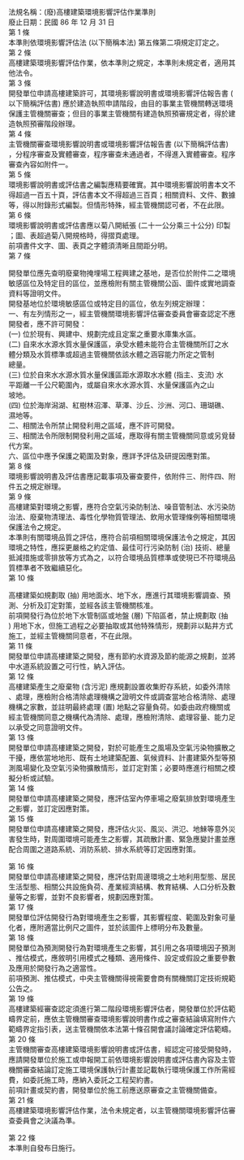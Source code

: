 法規名稱：(廢)高樓建築環境影響評估作業準則  
廢止日期：民國 86 年 12 月 31 日  
第 1 條  
本準則依環境影響評估法 (以下簡稱本法) 第五條第二項規定訂定之。  
第 2 條  
高樓建築環境影響評估作業，依本準則之規定，本準則未規定者，適用其  
他法令。  
第 3 條  
開發單位申請高樓建築許可，其環境影響說明書或環境影響評估報告書 (  
以下簡稱評估書) 應於建造執照申請階段，由目的事業主管機關轉送環境  
保護主管機關審查；但目的事業主管機關有建造執照預審規定者，得於建  
造執照預審階段辦理。  
第 4 條  
主管機關審查環境影響說明書或環境影響評估報告書 (以下簡稱評估書)  
，分程序審查及實體審查，程序審查未通過者，不得進入實體審查。程序  
審查內容如附件一。  
第 5 條  
環境影響說明書或評估書之編製應精要確實。其中環境影響說明書本文不  
得超過一百五十頁，評估書本文不得超過三百頁；相關資料、文件、數據  
等，得以附錄形式編製。但情形特殊，經主管機關認可者，不在此限。  
第 6 條  
環境影響說明書或評估書應以菊八開紙張 (二十一公分乘三十公分) 印製  
；圖、表超過菊八開規格時，得摺頁處理。  
前項書件文字、圖、表頁之字體須清晰且間距分明。  
第 7 條  


開發單位應先查明廢棄物掩埋場工程興建之基地，是否位於附件二之環境  
敏感區位及特定目的區位，並應檢附有關主管機關公函、圖件或實地調查  
資料等證明文件。  
開發基地位於環境敏感區位或特定目的區位，依左列規定辦理：  
一、有左列情形之一，經主管機關環境影響評估審查委員會審查認定不應  
開發者，應不許可開發：  
(一) 位於現有、興建中、規劃完成且定案之重要水庫集水區。  
(二) 自來水水源水質水量保護區，承受水體未能符合主管機關所訂之水  
體分類及水質標準或超過主管機關依該水體之涵容能力所定之管制  
總量。  
(三) 位於自來水水源水質水量保護區距水源取水水體 (指主、支流) 水  
平距離一千公尺範圍內，或屬自來水水源水質、水量保護區內之山  
坡地。  
(四) 位於海岸潟湖、紅樹林沼澤、草澤、沙丘、沙洲、河口、珊瑚礁、  
濕地等。  
二、相關法令所禁止開發利用之區域，應不許可開發。  
三、相關法令所限制開發利用之區域，應取得有關主管機關同意或另覓替  
代方案。  
六、區位中應予保護之範圍及對象，應詳予評估及研提因應對策。  
第 8 條  
環境影響說明書及評估書應記載事項及審查要件，依附件三、附件四、附  
件五之規定辦理。  
第 9 條  
高樓建築對環境之影響，應符合空氣污染防制法、噪音管制法、水污染防  
治法、廢棄物清理法、毒性化學物質管理法、飲用水管理條例等相關環境  
保護法令之規定。  
本準則有關環境品質之評估，應符合前項相關環境保護法令之規定，其因  
環境之特性，應採更嚴格之約定值、最佳可行污染防制 (治) 技術、總量  
抵減措施或零排放等方式為之，以符合環境品質標準或使現已不符環境品  
質標準者不致繼續惡化。  
第 10 條  


高樓建築如規劃取 (抽) 用地面水、地下水，應進行其環境影響調查、預  
測、分析及訂定對策，並經各該主管機關核准。  
前項開發行為位於地下水管制區或地盤 (層) 下陷區者，禁止規劃取 (抽  
) 用地下水，但施工過程之必要抽取或其他特殊情形，規劃非以點井方式  
施工，並經主管機關同意者，不在此限。  
第 11 條  
開發單位申請高樓建築之開發，應有節約水資源及節約能源之規劃，並將  
中水道系統設置之可行性，納入評估。  
第 12 條  
高樓建築產生之廢棄物 (含污泥) 應規劃設置收集貯存系統，如委外清除  
、處理，應檢附合格清除處理機構之證明文件或調查當地合格清除、處理  
機構之家數，並註明最終處理 (置) 地點之容量負荷。如委由政府機關或  
經主管機關同意之機構代為清除、處理，應檢附清除、處理容量、能力足  
以承受之同意證明文件。  
第 13 條  
開發單位申請高樓建築之開發，對於可能產生之風場及空氣污染物擴散之  
干擾，應依當地地形、既有土地建築配置、氣候資料、計畫建築外型等預  
測風場變化及空氣污染物擴散情形，並訂定對策；必要時應進行相關之模  
擬分析或試驗。  
第 14 條  
開發單位申請高樓建築之開發，應評估室內停車場之廢氣排放對環境產生  
之影響，並訂定因應對策。  
第 15 條  
開發單位申請高樓建築之開發，應評估火災、風災、洪氾、地鯠等意外災  
害發生時，對周圍環境可能產生之影響，其疏散計畫、緊急應變計畫並應  
配合周圍之道路系統、消防系統、排水系統等訂定因應對策。  


第 16 條  
開發單位申請高樓建築之開發，應評估對周邊環境之土地利用型態、居民  
生活型態、相關公共設施負荷、產業經濟結構、教育結構、人口分析及數  
量等之影響，並對不良影響者，規劃因應對策。  
第 17 條  
開發單位評估開發行為對環境產生之影響，其影響程度、範圍及對象可量  
化者，應附適當比例尺之圖件，並於該圖件上標明分布及數量。  
第 18 條  
開發單位為預測開發行為對環境產生之影響，其引用之各項環境因子預測  
、推估模式，應敘明引用模式之種類、適用條件、設定或假設之重要參數  
及應用於開發行為之適當性。  
前項預測、推估模式，中央主管機關得視需要會商有關機關訂定技術規範  
公告之。  
第 19 條  
高樓建築經審查認定須進行第二階段環境影響評估者，開發單位於評估範  
疇界定前，應依主管機關審查環境影響說明書作成之審查結論填寫附件六  
範疇界定指引表，送主管機關依本法第十條召開會議討論確定評估範疇。  
第 20 條  
主管機關審查高樓建築環境影響說明書或評估書，經認定可接受開發時，  
應請開發單位於施工或申報開工前依環境影響說明書或評估書內容及主管  
機關審查結論訂定施工環境保護執行計畫並記載執行環境保護工作所需經  
費，如委託施工時，應納入委託之工程契約書。  
前項計畫或契約書，開發單位於施工前應送原審查之主管機關備查。  
第 21 條  
高樓建築環境影響評估作業，法令未規定者，以主管機關環境影響評估審  
查委員會之決議為準。  


第 22 條  
本準則自發布日施行。  


